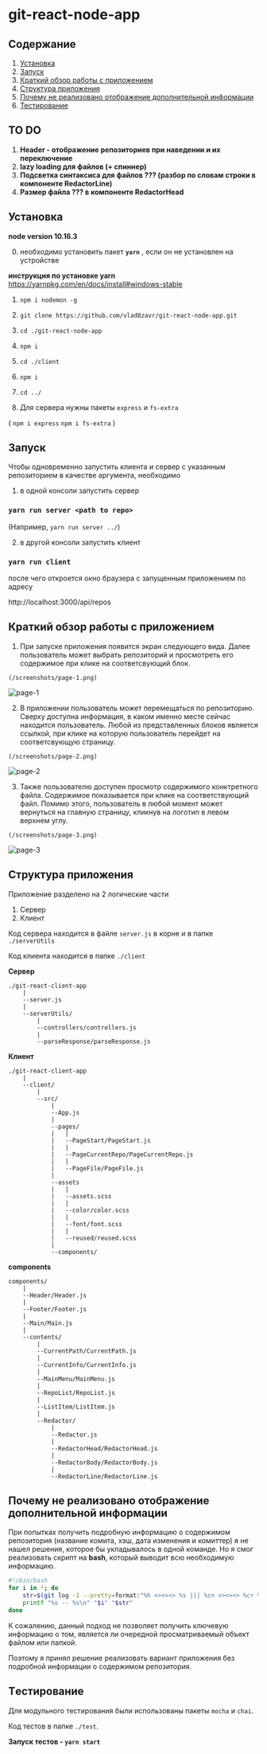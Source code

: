 # git-react-node-app

## Содержание

1. [Установка](#установка)
2. [Запуск](#запуск)
3. [Краткий обзор работы с приложением](#краткий-обзор-работы-с-приложением)
4. [Структура приложения](#структура-приложения)
5. [Почему не реализовано отображение дополнительной информации](#почему-не-реализовано-отображение-дополнительной-информации)
6. [Teстирование](#тестирование)

## TO DO

1. **Header - отображение репозиториев при наведении и их переключение**
2. **lazy loading для файлов (+ спиннер)**
3. **Подсветка синтаксиса для файлов ??? (разбор по словам строки в компоненте RedactorLine)**
4. **Размер файла ??? в компоненте RedactorHead**

## Установка

**node version 10.16.3**

0. необходимо установить пакет **`yarn`** , если он не установлен на устройстве

**инструкция по установке yarn** https://yarnpkg.com/en/docs/install#windows-stable

1. `npm i nodemon -g`

2. `git clone https://github.com/vlad8zavr/git-react-node-app.git`
3. `cd ./git-react-node-app`
4. `npm i`
5. `cd ./client`
6. `npm i`
7. `cd ../`

8. Для сервера нужны пакеты `express` и `fs-extra`

(
    `npm i express`
    `npm i fs-extra`
)

## Запуск

Чтобы одновременно запустить клиента и сервер с указанным репозиторием в качестве аргумента, необходимо 

1. в одной консоли запустить сервер

### `yarn run server <path to repo>`

(Например, `yarn run server ../`)

2. в другой консоли запустить клиент

### `yarn run client`

после чего откроется окно браузера с запущенным приложением по адресу

http://localhost:3000/api/repos

## Краткий обзор работы с приложением

1. При запуске приложения появится экран следующего вида. Далее пользователь может выбрать репозиторий и просмотреть его содержимое при клике на соответсвующий блок.

`(/screenshots/page-1.png)`

![page-1](/screenshots/page-1.png)

2. В приложении пользователь может перемещаться по репозиторию. Сверху доступна информация, в каком именно месте сейчас находится пользователь. Любой из представленных блоков является ссылкой, при клике на которую пользователь перейдет на соответсвующую страницу.

`(/screenshots/page-2.png)`

![page-2](/screenshots/page-2.png)

3. Также пользователю доступен просмотр содержимого конктретного файла. Содержимое показывается при клике на соответствующий файл. Помимо этого, пользователь в любой момент может вернуться на главную страницу, кликнув на логотип в левом верхнем углу.

`(/screenshots/page-3.png)`

![page-3](/screenshots/page-3.png)

## Структура приложения

Приложение разделено на 2 логические части

1. Сервер
2. Клиент

Код сервера находится в файле `server.js` в корне и в папке `./serverUtils`

Код клиента находится в папке `./client`

**Сервер**
```
./git-react-client-app
    |
    --server.js
    |
    --serverUtils/
        |
        --controllers/controllers.js
        |
        --parseResponse/parseResponse.js
```

**Клиент**
```
./git-react-client-app
    |
    --client/
        |
        --src/
            |
            --App.js
            |
            --pages/
            |   |
            |   --PageStart/PageStart.js
            |   |
            |   --PageCurrentRepo/PageCurrentRepo.js
            |   |
            |   --PageFile/PageFile.js
            |
            --assets
            |   |
            |   --assets.scss
            |   |
            |   --color/color.scss
            |   |
            |   --font/font.scss
            |   |
            |   --reused/reused.scss
            |
            --components/
```

**components**
```
components/
    |
    --Header/Header.js
    |
    --Footer/Footer.js
    |
    --Main/Main.js
    |
    --contents/
        |
        --CurrentPath/CurrentPath.js
        |
        --CurrentInfo/CurrentInfo.js
        |
        --MainMenu/MainMenu.js
        |
        --RepoList/RepoList.js
        |
        --ListItem/ListItem.js
        |
        --Redactor/
            |
            --Redactor.js
            |
            --RedactorHead/RedactorHead.js
            |
            --RedactorBody/RedactorBody.js
            |
            --RedactorLine/RedactorLine.js
```

## Почему не реализовано отображение дополнительной информации

При попытках получить подробную информацию о содержимом репозитория (название комита, хэш, дата изменения и комиттер) я не нашел решения, которое бы укладывалось в одной команде. Но я смог реализовать скрипт на **bash**, который выводит всю необходимую информацию.

```bash
#!/bin/bash
for i in *; do
    str=$(git log -1 --pretty=format:"%h <><><> %s ||| %cn <><><> %cr %x09" $i)
    printf "%s -- %s\n" "$i" "$str"
done
```

К сожалению, данный подход не позволяет получить ключевую информацию о том, является ли очередной просматриваемый объект файлом или папкой.

Поэтому я принял решение реализовать вариант приложения без подробной информации о содержимом репозитория.

## Тeстирование

Для модульного тестирования были использованы пакеты `mocha` и `chai`.

Код тестов в папке `./test`.

**Запуск тестов - `yarn start`**